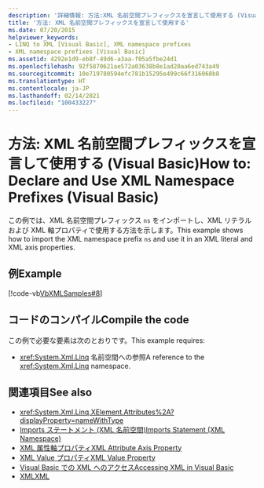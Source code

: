 ```yaml
---
description: '詳細情報: 方法:XML 名前空間プレフィックスを宣言して使用する (Visual Basic)'
title: '方法: XML 名前空間プレフィックスを宣言して使用する'
ms.date: 07/20/2015
helpviewer_keywords:
- LINQ to XML [Visual Basic], XML namespace prefixes
- XML namespace prefixes [Visual Basic]
ms.assetid: 4292e1d9-eb8f-49d6-a3aa-f05a5fbe24d1
ms.openlocfilehash: 92f5870621ae572a03638b8e1ad20aa6ed743a49
ms.sourcegitcommit: 10e719780594efc781b15295e499c66f316068b8
ms.translationtype: HT
ms.contentlocale: ja-JP
ms.lasthandoff: 02/14/2021
ms.locfileid: "100433227"
---
```

# <a name="how-to-declare-and-use-xml-namespace-prefixes-visual-basic"></a><span data-ttu-id="c6bb8-103">方法: XML 名前空間プレフィックスを宣言して使用する (Visual Basic)</span><span class="sxs-lookup"><span data-stu-id="c6bb8-103">How to: Declare and Use XML Namespace Prefixes (Visual Basic)</span></span>

<span data-ttu-id="c6bb8-104">この例では、XML 名前空間プレフィックス `ns` をインポートし、XML リテラルおよび XML 軸プロパティで使用する方法を示します。</span><span class="sxs-lookup"><span data-stu-id="c6bb8-104">This example shows how to import the XML namespace prefix `ns` and use it in an XML literal and XML axis properties.</span></span>  
  
## <a name="example"></a><span data-ttu-id="c6bb8-105">例</span><span class="sxs-lookup"><span data-stu-id="c6bb8-105">Example</span></span>  

 [!code-vb[VbXMLSamples#8](~/samples/snippets/visualbasic/VS_Snippets_VBCSharp/VbXMLSamples/VB/XMLSamples3.vb#8)]  
  
## <a name="compile-the-code"></a><span data-ttu-id="c6bb8-106">コードのコンパイル</span><span class="sxs-lookup"><span data-stu-id="c6bb8-106">Compile the code</span></span>  

 <span data-ttu-id="c6bb8-107">この例で必要な要素は次のとおりです。</span><span class="sxs-lookup"><span data-stu-id="c6bb8-107">This example requires:</span></span>  
  
- <span data-ttu-id="c6bb8-108"><xref:System.Xml.Linq> 名前空間への参照</span><span class="sxs-lookup"><span data-stu-id="c6bb8-108">A reference to the <xref:System.Xml.Linq> namespace.</span></span>  
  
## <a name="see-also"></a><span data-ttu-id="c6bb8-109">関連項目</span><span class="sxs-lookup"><span data-stu-id="c6bb8-109">See also</span></span>

- <xref:System.Xml.Linq.XElement.Attributes%2A?displayProperty=nameWithType>
- [<span data-ttu-id="c6bb8-110">Imports ステートメント (XML 名前空間)</span><span class="sxs-lookup"><span data-stu-id="c6bb8-110">Imports Statement (XML Namespace)</span></span>](../../../language-reference/statements/imports-statement-xml-namespace.md)
- [<span data-ttu-id="c6bb8-111">XML 属性軸プロパティ</span><span class="sxs-lookup"><span data-stu-id="c6bb8-111">XML Attribute Axis Property</span></span>](../../../language-reference/xml-axis/xml-attribute-axis-property.md)
- [<span data-ttu-id="c6bb8-112">XML Value プロパティ</span><span class="sxs-lookup"><span data-stu-id="c6bb8-112">XML Value Property</span></span>](../../../language-reference/xml-axis/xml-value-property.md)
- [<span data-ttu-id="c6bb8-113">Visual Basic での XML へのアクセス</span><span class="sxs-lookup"><span data-stu-id="c6bb8-113">Accessing XML in Visual Basic</span></span>](accessing-xml.md)
- [<span data-ttu-id="c6bb8-114">XML</span><span class="sxs-lookup"><span data-stu-id="c6bb8-114">XML</span></span>](index.md)
